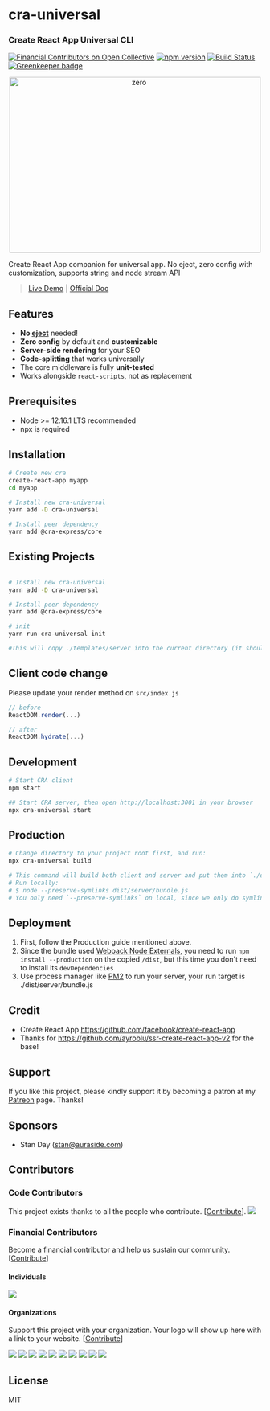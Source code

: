 # cra-universal
### Create React App Universal CLI

[![Financial Contributors on Open Collective](https://opencollective.com/cra-universal/all/badge.svg?label=financial+contributors)](https://opencollective.com/cra-universal) [![npm version](https://badge.fury.io/js/cra-universal.svg)](https://badge.fury.io/js/cra-universal)
[![Build Status](https://travis-ci.org/antonybudianto/cra-universal.svg?branch=master)](https://travis-ci.org/antonybudianto/cra-universal) [![Greenkeeper badge](https://badges.greenkeeper.io/antonybudianto/cra-universal.svg)](https://greenkeeper.io/)

<p align="center">
<img width="500" height="350" alt="zero" src="https://user-images.githubusercontent.com/7658554/42420108-261a1c5a-82eb-11e8-8ac0-ce2e0245e0ff.png">
</p>


Create React App companion for universal app. No eject, zero config with customization, supports string and node stream API

> [Live Demo](https://cra-universal.now.sh/) | [Official Doc](https://antonybudianto.github.io/cra-universal)

## Features

* **No [eject](https://github.com/facebookincubator/create-react-app/blob/master/packages/react-scripts/template/README.md#npm-run-eject)** needed!
* **Zero config** by default and **customizable**
* **Server-side rendering** for your SEO
* **Code-splitting** that works universally
* The core middleware is fully **unit-tested**
* Works alongside `react-scripts`, not as replacement

## Prerequisites

- Node >= 12.16.1 LTS recommended
- npx is required

## Installation

```sh
# Create new cra
create-react-app myapp
cd myapp

# Install new cra-universal
yarn add -D cra-universal

# Install peer dependency
yarn add @cra-express/core
```
## Existing Projects

```sh

# Install new cra-universal
yarn add -D cra-universal

# Install peer dependency
yarn add @cra-express/core

# init
yarn run cra-universal init

#This will copy ./templates/server into the current directory (it should be run on CRA client root)

```

## Client code change

Please update your render method on `src/index.js`

```js
// before
ReactDOM.render(...)

// after
ReactDOM.hydrate(...)
```

## Development

```sh
# Start CRA client
npm start

## Start CRA server, then open http://localhost:3001 in your browser
npx cra-universal start
```

## Production

```sh
# Change directory to your project root first, and run:
npx cra-universal build

# This command will build both client and server and put them into `./dist`
# Run locally:
# $ node --preserve-symlinks dist/server/bundle.js
# You only need `--preserve-symlinks` on local, since we only do symlinks on development.
```

## Deployment

1.  First, follow the Production guide mentioned above.
2.  Since the bundle used [Webpack Node Externals](https://www.npmjs.com/package/webpack-node-externals), you need to run `npm install --production` on the copied `/dist`, but this time you don't need to install its `devDependencies`
3.  Use process manager like [PM2](https://github.com/Unitech/pm2) to run your server, your run target is ./dist/server/bundle.js

## Credit

* Create React App https://github.com/facebook/create-react-app
* Thanks for https://github.com/ayroblu/ssr-create-react-app-v2 for the base!

## Support

If you like this project, please kindly support it by becoming a patron at my [Patreon](https://www.patreon.com/antonybudianto) page. Thanks!

## Sponsors

- Stan Day (stan@auraside.com)

## Contributors

### Code Contributors

This project exists thanks to all the people who contribute. [[Contribute](CONTRIBUTING.md)].
<a href="https://github.com/antonybudianto/cra-universal/graphs/contributors"><img src="https://opencollective.com/cra-universal/contributors.svg?width=890&button=false" /></a>

### Financial Contributors

Become a financial contributor and help us sustain our community. [[Contribute](https://opencollective.com/cra-universal/contribute)]

#### Individuals

<a href="https://opencollective.com/cra-universal"><img src="https://opencollective.com/cra-universal/individuals.svg?width=890"></a>

#### Organizations

Support this project with your organization. Your logo will show up here with a link to your website. [[Contribute](https://opencollective.com/cra-universal/contribute)]

<a href="https://opencollective.com/cra-universal/organization/0/website"><img src="https://opencollective.com/cra-universal/organization/0/avatar.svg"></a>
<a href="https://opencollective.com/cra-universal/organization/1/website"><img src="https://opencollective.com/cra-universal/organization/1/avatar.svg"></a>
<a href="https://opencollective.com/cra-universal/organization/2/website"><img src="https://opencollective.com/cra-universal/organization/2/avatar.svg"></a>
<a href="https://opencollective.com/cra-universal/organization/3/website"><img src="https://opencollective.com/cra-universal/organization/3/avatar.svg"></a>
<a href="https://opencollective.com/cra-universal/organization/4/website"><img src="https://opencollective.com/cra-universal/organization/4/avatar.svg"></a>
<a href="https://opencollective.com/cra-universal/organization/5/website"><img src="https://opencollective.com/cra-universal/organization/5/avatar.svg"></a>
<a href="https://opencollective.com/cra-universal/organization/6/website"><img src="https://opencollective.com/cra-universal/organization/6/avatar.svg"></a>
<a href="https://opencollective.com/cra-universal/organization/7/website"><img src="https://opencollective.com/cra-universal/organization/7/avatar.svg"></a>
<a href="https://opencollective.com/cra-universal/organization/8/website"><img src="https://opencollective.com/cra-universal/organization/8/avatar.svg"></a>
<a href="https://opencollective.com/cra-universal/organization/9/website"><img src="https://opencollective.com/cra-universal/organization/9/avatar.svg"></a>

## License

MIT
